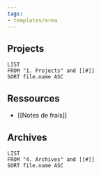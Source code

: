 ```yaml
---
tags:
- templates/area
---
```

## Projects 
```dataview
LIST
FROM "1. Projects" and [[#]]
SORT file.name ASC
```
## Ressources
- [[Notes de frais]]

## Archives 
```dataview
LIST
FROM "4. Archives" and [[#]]
SORT file.name ASC
```